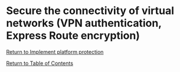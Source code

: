 # Secure the connectivity of virtual networks (VPN authentication, Express Route encryption)


[Return to Implement platform protection](README.md)

[Return to Table of Contents](../README.md)